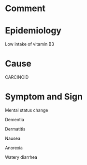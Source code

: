 # Comment

# Epidemiology

Low intake of vitamin B3

# Cause

CARCINOID

# Symptom and Sign

Mental status change

Dementia

Dermatitis

Nausea

Anorexia

Watery diarrhea
